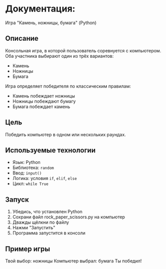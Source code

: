 # Документация: 

Игра "Камень, ножницы, бумага" (Python)

## Описание

Консольная игра, в которой пользователь соревнуется с компьютером.
Оба участника выбирают один из трёх вариантов:
- Камень
- Ножницы
- Бумага

Игра определяет победителя по классическим правилам:
- Камень побеждает ножницы
- Ножницы побеждают бумагу
- Бумага побеждает камень

## Цель

Победить компьютер в одном или нескольких раундах.

## Используемые технологии

- Язык: Python
- Библиотека: `random`
- Ввод: `input()`
- Логика: условия `if`, `elif`, `else`
- Цикл: `while True`

## Запуск

1. Убедись, что установлен Python
2. Сохрани файл rock_paper_scissors.py на компьютер
3. Дважды щёлкни по файлу
4. Нажми "Запустить"
5. Программа запустится в консоли

## Пример игры

Твой выбор: ножницы
Компьютер выбрал: бумага
Ты победил!
